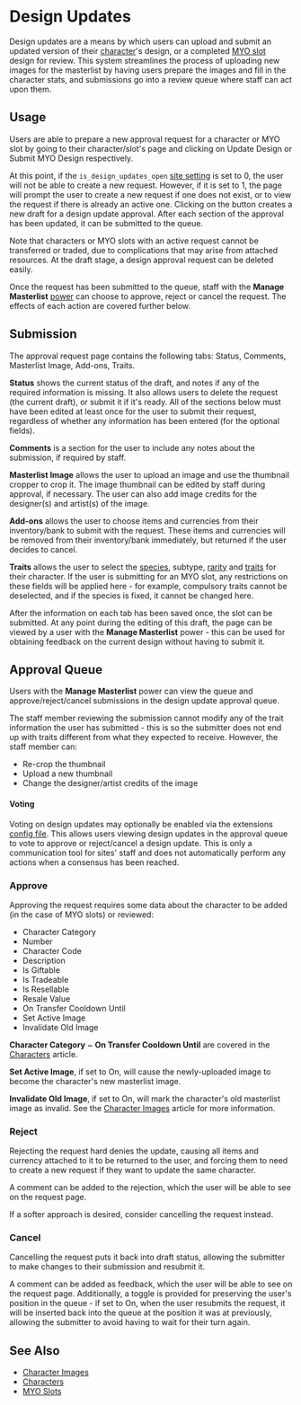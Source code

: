 # Design Updates

Design updates are a means by which users can upload and submit an updated version of their [character](characters.md)'s design, or a completed [MYO slot](myo-slots.md) design for review. This system streamlines the process of uploading new images for the masterlist by having users prepare the images and fill in the character stats, and submissions go into a review queue where staff can act upon them.

## Usage

Users are able to prepare a new approval request for a character or MYO slot by going to their character/slot's page and clicking on Update Design or Submit MYO Design respectively.

At this point, if the `is_design_updates_open` [site setting](site-settings.md) is set to 0, the user will not be able to create a new request. However, if it is set to 1, the page will prompt the user to create a new request if one does not exist, or to view the request if there is already an active one. Clicking on the button creates a new draft for a design update approval. After each section of the approval has been updated, it can be submitted to the queue.

Note that characters or MYO slots with an active request cannot be transferred or traded, due to complications that may arise from attached resources. At the draft stage, a design approval request can be deleted easily.

Once the request has been submitted to the queue, staff with the **Manage Masterlist** [power](user-ranks.md) can choose to approve, reject or cancel the request. The effects of each action are covered further below.

## Submission

The approval request page contains the following tabs: Status, Comments, Masterlist Image, Add-ons, Traits.

**Status** shows the current status of the draft, and notes if any of the required information is missing. It also allows users to delete the request (the current draft), or submit it if it's ready. All of the sections below must have been edited at least once for the user to submit their request, regardless of whether any information has been entered (for the optional fields).

**Comments** is a section for the user to include any notes about the submission, if required by staff.

**Masterlist Image** allows the user to upload an image and use the thumbnail cropper to crop it. The image thumbnail can be edited by staff during approval, if necessary. The user can also add image credits for the designer(s) and artist(s) of the image.

**Add-ons** allows the user to choose items and currencies from their inventory/bank to submit with the request. These items and currencies will be removed from their inventory/bank immediately, but returned if the user decides to cancel.

**Traits** allows the user to select the [species](species.md), subtype, [rarity](rarities.md) and [traits](traits.md) for their character. If the user is submitting for an MYO slot, any restrictions on these fields will be applied here - for example, compulsory traits cannot be deselected, and if the species is fixed, it cannot be changed here.

After the information on each tab has been saved once, the slot can be submitted. At any point during the editing of this draft, the page can be viewed by a user with the **Manage Masterlist** power - this can be used for obtaining feedback on the current design without having to submit it.

## Approval Queue

Users with the **Manage Masterlist** power can view the queue and approve/reject/cancel submissions in the design update approval queue.

The staff member reviewing the submission cannot modify any of the trait information the user has submitted - this is so the submitter does not end up with traits different from what they expected to receive. However, the staff member can:

- Re-crop the thumbnail
- Upload a new thumbnail
- Change the designer/artist credits of the image

#### Voting

Voting on design updates may optionally be enabled via the extensions [config file](config-files.md). This allows users viewing design updates in the approval queue to vote to approve or reject/cancel a design update. This is only a communication tool for sites' staff and does not automatically perform any actions when a consensus has been reached.

### Approve

Approving the request requires some data about the character to be added (in the case of MYO slots) or reviewed:

- Character Category
- Number
- Character Code
- Description
- Is Giftable
- Is Tradeable
- Is Resellable
- Resale Value
- On Transfer Cooldown Until
- Set Active Image
- Invalidate Old Image

**Character Category** ~ **On Transfer Cooldown Until** are covered in the [Characters](characters.md) article.

**Set Active Image**, if set to On, will cause the newly-uploaded image to become the character's new masterlist image.

**Invalidate Old Image**, if set to On, will mark the character's old masterlist image as invalid. See the [Character Images](character-images.md) article for more information.

### Reject

Rejecting the request hard denies the update, causing all items and currency attached to it to be returned to the user, and forcing them to need to create a new request if they want to update the same character.

A comment can be added to the rejection, which the user will be able to see on the request page.

If a softer approach is desired, consider cancelling the request instead.

### Cancel

Cancelling the request puts it back into draft status, allowing the submitter to make changes to their submission and resubmit it.

A comment can be added as feedback, which the user will be able to see on the request page. Additionally, a toggle is provided for preserving the user's position in the queue - if set to On, when the user resubmits the request, it will be inserted back into the queue at the position it was at previously, allowing the submitter to avoid having to wait for their turn again.

## See Also

- [Character Images](character-images.md)
- [Characters](characters.md)
- [MYO Slots](myo-slots.md)